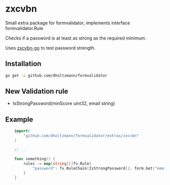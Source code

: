 zxcvbn
========

Small extra package for formvalidator, implements interface formvalidator.Rule

Checks if a password is at least as strong as the required minimum.

Uses [zxcvbn-go](https://github.com/nbutton23/zxcvbn-go) to test password strength.

## Installation

```bash
go get -u github.com/dholtzmann/formvalidator
```

## New Validation rule
- IsStrongPassword(minScore uint32, email string)

## Example

```go
	import(
		"github.com/dholtzmann/formvalidator/extras/zxcvbn"
	)

	// ...

	func something() {
		rules := map[string][]fv.Rule{
			"password": fv.RuleChain(IsStrongPassword(2, form.Get("email"))),
		}
	}
```
